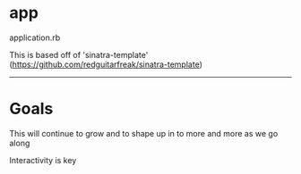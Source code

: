 # app

application.rb

This is based off of 'sinatra-template' (https://github.com/redguitarfreak/sinatra-template)

--------------------------------------------------------

# Goals

This will continue to grow and to shape up in to more and more as we go along

Interactivity is key
